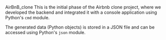 AirBnB_clone
This is the initial phase of the Airbnb clone project, where we developed the backend and integrated it with a console application using Python's `cmd` module. 

The generated data (Python objects) is stored in a JSON file and can be accessed using Python's `json` module.
